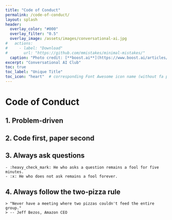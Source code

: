 ```yaml
---
title: "Code of Conduct"
permalink: /code-of-conduct/
layout: splash
header:
  overlay_color: "#000"
  overlay_filter: "0.5"
  overlay_image: /assets/images/conversational-ai.jpg
#   actions:
#     - label: "Download"
#       url: "https://github.com/mmistakes/minimal-mistakes/"
  caption: "Photo credit: [**boost.ai**](https://www.boost.ai/articles/2018/10/17/six-ways-conversational-ai-will-enhance-your-company)"
excerpt: "Conversational AI Club"
toc: true
toc_label: "Unique Title"
toc_icon: "heart"  # corresponding Font Awesome icon name (without fa prefix)
---
```


# Code of Conduct

## 1. Problem-driven
## 2. Code first, paper second
## 3. Always ask questions
    - :heavy_check_mark: He who asks a question remains a fool for five minutes. 
    - :x: He who does not ask remains a fool forever.
## 4. Always follow the **two-pizza rule**
    > "Never have a meeting where two pizzas couldn't feed the entire group."  
    > -- Jeff Bezos, Amazon CEO